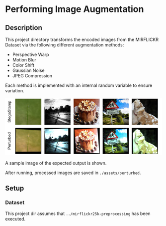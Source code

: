 # Performing Image Augmentation

## Description
This project directory transforms the encoded images from the MIRFLICKR Dataset via the following different augmentation methods:
- Perspective Warp
- Motion Blur
- Color Shift
- Gaussian Noise
- JPEG Compression

Each method is implemented with an internal random variable to ensure variation.

![perturbed](/docs/Images/perturbed.jpg)

A sample image of the expected output is shown.

After running, processed images are saved in `./assets/perturbed`.

## Setup

### Dataset

This project dir assumes that `../mirflickr25k-preprocessing` has been executed.

